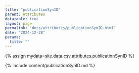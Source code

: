 ```yaml
---
title: "publicationSynID"
parent: Attributes
datatable: true
layout: page
permalink: "docs/attributes/publicationSynID.html"
date: "2024-12-28"
params:
  title: ""
---
```

{% assign mydata=site.data.csv.attributes.publicationSynID %} 

{% include content/publicationSynID.md %}
